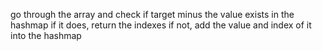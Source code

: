 go through the array and check if target minus the value exists in the hashmap
if it does, return the indexes
if not, add the value and index of it into the hashmap